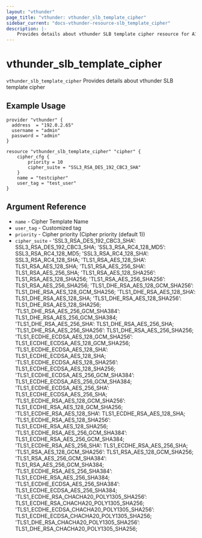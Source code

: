 ```yaml
---
layout: "vthunder"
page_title: "vthunder: vthunder_slb_template_cipher"
sidebar_current: "docs-vthunder-resource-slb_template_cipher"
description: |-
    Provides details about vthunder SLB template cipher resource for A10
---
```


# vthunder\_slb\_template\_cipher

`vthunder_slb_template_cipher` Provides details about vthunder SLB template cipher
## Example Usage


```hcl
provider "vthunder" {
  address  = "192.0.2.65"
  username = "admin"
  password = "admin"
}

resource "vthunder_slb_template_cipher" "cipher" {
	cipher_cfg {
		priority = 10
		cipher_suite = "SSL3_RSA_DES_192_CBC3_SHA"
	} 
	name = "testcipher"
	user_tag = "test_user"
}
```

## Argument Reference

* `name` - Cipher Template Name
* `user_tag` - Customized tag
* `priority` - Cipher priority (Cipher priority (default 1))
* `cipher_suite` - 'SSL3_RSA_DES_192_CBC3_SHA’: SSL3_RSA_DES_192_CBC3_SHA; 'SSL3_RSA_RC4_128_MD5’: SSL3_RSA_RC4_128_MD5; 'SSL3_RSA_RC4_128_SHA’: SSL3_RSA_RC4_128_SHA; 'TLS1_RSA_AES_128_SHA’: TLS1_RSA_AES_128_SHA; 'TLS1_RSA_AES_256_SHA’: TLS1_RSA_AES_256_SHA; 'TLS1_RSA_AES_128_SHA256’: TLS1_RSA_AES_128_SHA256; 'TLS1_RSA_AES_256_SHA256’: TLS1_RSA_AES_256_SHA256; 'TLS1_DHE_RSA_AES_128_GCM_SHA256’: TLS1_DHE_RSA_AES_128_GCM_SHA256; 'TLS1_DHE_RSA_AES_128_SHA’: TLS1_DHE_RSA_AES_128_SHA; 'TLS1_DHE_RSA_AES_128_SHA256’: TLS1_DHE_RSA_AES_128_SHA256; 'TLS1_DHE_RSA_AES_256_GCM_SHA384’: TLS1_DHE_RSA_AES_256_GCM_SHA384; 'TLS1_DHE_RSA_AES_256_SHA’: TLS1_DHE_RSA_AES_256_SHA; 'TLS1_DHE_RSA_AES_256_SHA256’: TLS1_DHE_RSA_AES_256_SHA256; 'TLS1_ECDHE_ECDSA_AES_128_GCM_SHA256’: TLS1_ECDHE_ECDSA_AES_128_GCM_SHA256; 'TLS1_ECDHE_ECDSA_AES_128_SHA’: TLS1_ECDHE_ECDSA_AES_128_SHA; 'TLS1_ECDHE_ECDSA_AES_128_SHA256’: TLS1_ECDHE_ECDSA_AES_128_SHA256; 'TLS1_ECDHE_ECDSA_AES_256_GCM_SHA384’: TLS1_ECDHE_ECDSA_AES_256_GCM_SHA384; 'TLS1_ECDHE_ECDSA_AES_256_SHA’: TLS1_ECDHE_ECDSA_AES_256_SHA; 'TLS1_ECDHE_RSA_AES_128_GCM_SHA256’: TLS1_ECDHE_RSA_AES_128_GCM_SHA256; 'TLS1_ECDHE_RSA_AES_128_SHA’: TLS1_ECDHE_RSA_AES_128_SHA; 'TLS1_ECDHE_RSA_AES_128_SHA256’: TLS1_ECDHE_RSA_AES_128_SHA256; 'TLS1_ECDHE_RSA_AES_256_GCM_SHA384’: TLS1_ECDHE_RSA_AES_256_GCM_SHA384; 'TLS1_ECDHE_RSA_AES_256_SHA’: TLS1_ECDHE_RSA_AES_256_SHA; 'TLS1_RSA_AES_128_GCM_SHA256’: TLS1_RSA_AES_128_GCM_SHA256; 'TLS1_RSA_AES_256_GCM_SHA384’: TLS1_RSA_AES_256_GCM_SHA384; 'TLS1_ECDHE_RSA_AES_256_SHA384’: TLS1_ECDHE_RSA_AES_256_SHA384; 'TLS1_ECDHE_ECDSA_AES_256_SHA384’: TLS1_ECDHE_ECDSA_AES_256_SHA384; 'TLS1_ECDHE_RSA_CHACHA20_POLY1305_SHA256’: TLS1_ECDHE_RSA_CHACHA20_POLY1305_SHA256; 'TLS1_ECDHE_ECDSA_CHACHA20_POLY1305_SHA256’: TLS1_ECDHE_ECDSA_CHACHA20_POLY1305_SHA256; 'TLS1_DHE_RSA_CHACHA20_POLY1305_SHA256’: TLS1_DHE_RSA_CHACHA20_POLY1305_SHA256;